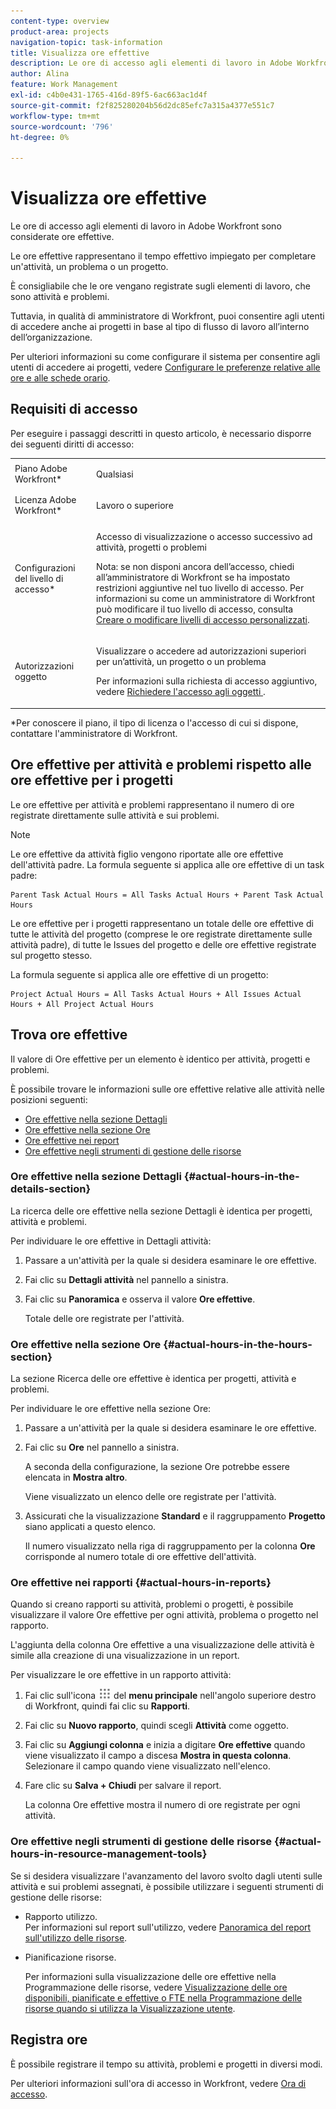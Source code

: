 ```yaml
---
content-type: overview
product-area: projects
navigation-topic: task-information
title: Visualizza ore effettive
description: Le ore di accesso agli elementi di lavoro in Adobe Workfront sono considerate ore effettive.
author: Alina
feature: Work Management
exl-id: c4b0e431-1765-416d-89f5-6ac663ac1d4f
source-git-commit: f2f825280204b56d2dc85efc7a315a4377e551c7
workflow-type: tm+mt
source-wordcount: '796'
ht-degree: 0%

---
```


# Visualizza ore effettive

Le ore di accesso agli elementi di lavoro in Adobe Workfront sono considerate ore effettive.

Le ore effettive rappresentano il tempo effettivo impiegato per completare un&#39;attività, un problema o un progetto.

È consigliabile che le ore vengano registrate sugli elementi di lavoro, che sono attività e problemi.

Tuttavia, in qualità di amministratore di Workfront, puoi consentire agli utenti di accedere anche ai progetti in base al tipo di flusso di lavoro all’interno dell’organizzazione.

Per ulteriori informazioni su come configurare il sistema per consentire agli utenti di accedere ai progetti, vedere [Configurare le preferenze relative alle ore e alle schede orario](../../../administration-and-setup/set-up-workfront/configure-timesheets-schedules/timesheet-and-hour-preferences.md).

## Requisiti di accesso

Per eseguire i passaggi descritti in questo articolo, è necessario disporre dei seguenti diritti di accesso:

<table style="table-layout:auto"> 
 <col> 
 <col> 
 <tbody> 
  <tr> 
   <td role="rowheader">Piano Adobe Workfront*</td> 
   <td> <p>Qualsiasi</p> </td> 
  </tr> 
  <tr> 
   <td role="rowheader">Licenza Adobe Workfront*</td> 
   <td> <p>Lavoro o superiore</p> </td> 
  </tr> 
  <tr> 
   <td role="rowheader">Configurazioni del livello di accesso*</td> 
   <td> <p>Accesso di visualizzazione o accesso successivo ad attività, progetti o problemi</p> <p>Nota: se non disponi ancora dell’accesso, chiedi all’amministratore di Workfront se ha impostato restrizioni aggiuntive nel tuo livello di accesso. Per informazioni su come un amministratore di Workfront può modificare il tuo livello di accesso, consulta <a href="../../../administration-and-setup/add-users/configure-and-grant-access/create-modify-access-levels.md" class="MCXref xref">Creare o modificare livelli di accesso personalizzati</a>.</p> </td> 
  </tr> 
  <tr> 
   <td role="rowheader">Autorizzazioni oggetto</td> 
   <td> <p>Visualizzare o accedere ad autorizzazioni superiori per un’attività, un progetto o un problema</p> <p>Per informazioni sulla richiesta di accesso aggiuntivo, vedere <a href="../../../workfront-basics/grant-and-request-access-to-objects/request-access.md" class="MCXref xref">Richiedere l'accesso agli oggetti </a>.</p> </td> 
  </tr> 
 </tbody> 
</table>

&#42;Per conoscere il piano, il tipo di licenza o l&#39;accesso di cui si dispone, contattare l&#39;amministratore di Workfront.

## Ore effettive per attività e problemi rispetto alle ore effettive per i progetti

Le ore effettive per attività e problemi rappresentano il numero di ore registrate direttamente sulle attività e sui problemi.

>[!NOTE]
>
>Le ore effettive da attività figlio vengono riportate alle ore effettive dell&#39;attività padre. La formula seguente si applica alle ore effettive di un task padre:

```
Parent Task Actual Hours = All Tasks Actual Hours + Parent Task Actual Hours
```

Le ore effettive per i progetti rappresentano un totale delle ore effettive di tutte le attività del progetto (comprese le ore registrate direttamente sulle attività padre), di tutte le Issues del progetto e delle ore effettive registrate sul progetto stesso.

La formula seguente si applica alle ore effettive di un progetto:

```
Project Actual Hours = All Tasks Actual Hours + All Issues Actual Hours + All Project Actual Hours
```

## Trova ore effettive

Il valore di Ore effettive per un elemento è identico per attività, progetti e problemi.

È possibile trovare le informazioni sulle ore effettive relative alle attività nelle posizioni seguenti:

* [Ore effettive nella sezione Dettagli](#actual-hours-in-the-details-section)
* [Ore effettive nella sezione Ore](#actual-hours-in-the-hours-section)
* [Ore effettive nei report](#actual-hours-in-reports)
* [Ore effettive negli strumenti di gestione delle risorse](#actual-hours-in-resource-management-tools)

### Ore effettive nella sezione Dettagli {#actual-hours-in-the-details-section}

La ricerca delle ore effettive nella sezione Dettagli è identica per progetti, attività e problemi.

Per individuare le ore effettive in Dettagli attività:

1. Passare a un&#39;attività per la quale si desidera esaminare le ore effettive.
1. Fai clic su **Dettagli attività** nel pannello a sinistra.
1. Fai clic su **Panoramica** e osserva il valore **Ore effettive**.

   Totale delle ore registrate per l&#39;attività.

### Ore effettive nella sezione Ore {#actual-hours-in-the-hours-section}

La sezione Ricerca delle ore effettive è identica per progetti, attività e problemi.

Per individuare le ore effettive nella sezione Ore:

1. Passare a un&#39;attività per la quale si desidera esaminare le ore effettive.
1. Fai clic su **Ore** nel pannello a sinistra.

   A seconda della configurazione, la sezione Ore potrebbe essere elencata in **Mostra altro**.

   Viene visualizzato un elenco delle ore registrate per l&#39;attività.

1. Assicurati che la visualizzazione **Standard** e il raggruppamento **Progetto** siano applicati a questo elenco.

   Il numero visualizzato nella riga di raggruppamento per la colonna **Ore** corrisponde al numero totale di ore effettive dell&#39;attività.

### Ore effettive nei rapporti {#actual-hours-in-reports}

Quando si creano rapporti su attività, problemi o progetti, è possibile visualizzare il valore Ore effettive per ogni attività, problema o progetto nel rapporto.

L&#39;aggiunta della colonna Ore effettive a una visualizzazione delle attività è simile alla creazione di una visualizzazione in un report.

Per visualizzare le ore effettive in un rapporto attività:

1. Fai clic sull&#39;icona ![](assets/main-menu-icon.png) del **menu principale** nell&#39;angolo superiore destro di Workfront, quindi fai clic su **Rapporti**.
1. Fai clic su **Nuovo rapporto**, quindi scegli **Attività** come oggetto.

1. Fai clic su **Aggiungi colonna** e inizia a digitare **Ore effettive** quando viene visualizzato il campo a discesa **Mostra in questa colonna**. Selezionare il campo quando viene visualizzato nell&#39;elenco.

1. Fare clic su **Salva + Chiudi** per salvare il report.

   La colonna Ore effettive mostra il numero di ore registrate per ogni attività.

### Ore effettive negli strumenti di gestione delle risorse {#actual-hours-in-resource-management-tools}

Se si desidera visualizzare l&#39;avanzamento del lavoro svolto dagli utenti sulle attività e sui problemi assegnati, è possibile utilizzare i seguenti strumenti di gestione delle risorse:

* Rapporto utilizzo.\
  Per informazioni sul report sull&#39;utilizzo, vedere [Panoramica del report sull&#39;utilizzo delle risorse](../../../reports-and-dashboards/reports/using-built-in-reports/resource-utilization-report.md).

* Pianificazione risorse.

  Per informazioni sulla visualizzazione delle ore effettive nella Programmazione delle risorse, vedere [Visualizzazione delle ore disponibili, pianificate e effettive o FTE nella Programmazione delle risorse quando si utilizza la Visualizzazione utente](../../../resource-mgmt/resource-planning/view-hours-fte-user-view-resource-planner.md).

## Registra ore

È possibile registrare il tempo su attività, problemi e progetti in diversi modi.

Per ulteriori informazioni sull&#39;ora di accesso in Workfront, vedere [Ora di accesso](../../../timesheets/create-and-manage-timesheets/log-time.md).
